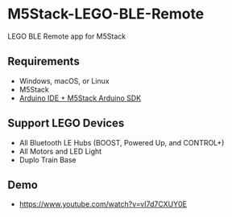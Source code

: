 # M5Stack-LEGO-BLE-Remote
LEGO BLE Remote app for M5Stack

## Requirements
- Windows, macOS, or Linux
- M5Stack
- [Arduino IDE + M5Stack Arduino SDK](https://github.com/m5stack/M5Stack)

## Support LEGO Devices
- All Bluetooth LE Hubs (BOOST, Powered Up, and CONTROL+)
- All Motors and LED Light
- Duplo Train Base

## Demo
- https://www.youtube.com/watch?v=vI7d7CXUY0E
